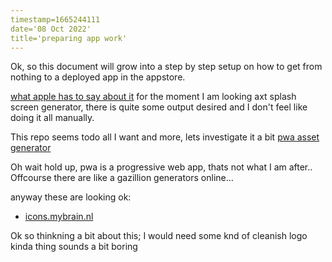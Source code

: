 ```yaml
---
timestamp=1665244111
date='08 Oct 2022'
title='preparing app work'
---
```


Ok, so this document will grow into a step by step setup on how to get from nothing to a deployed app in the appstore.

[what apple has to say about it](https://www.tutlane.com/tutorial/ios/ios-launch-screen-splash-screen)
for the moment I am looking axt splash screen generator, there is quite some output desired and I don't feel like doing it all manually.

This repo seems todo all I want and more, lets investigate it a bit
[pwa asset generator](https://github.com/elegantapp/pwa-asset-generator)

Oh wait hold up, pwa is a progressive web app, thats not what I am after..
Offcourse there are like a gazillion generators online...

anyway these are looking ok:  

- [icons.mybrain.nl](https://icons.mybrain.nl/)

Ok so thinkning a bit about this; I would need some knd of cleanish logo kinda thing
sounds a bit boring
